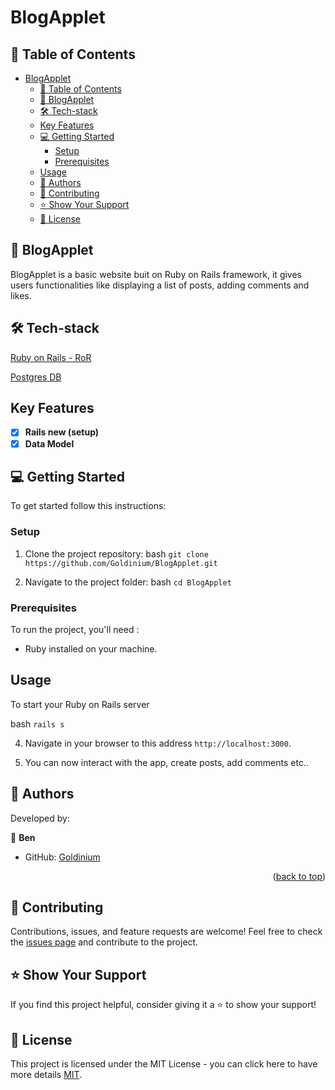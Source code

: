 # BlogApplet

## 📗 Table of Contents

- [BlogApplet](#blog_app)
  - [📗 Table of Contents](#-table-of-contents)
  - [📖 BlogApplet ](#-blog_app-)
  - [🛠 Tech-stack ](#-tech-stack-)
  - [Key Features ](#key-features-)
  - [💻 Getting Started ](#-getting-started-)
    - [Setup ](#setup-)
    - [Prerequisites ](#prerequisites-)
  - [Usage ](#usage-)
  - [👥 Authors ](#-authors-)
  - [🤝 Contributing ](#-contributing-)
  - [⭐️ Show Your Support ](#️-show-your-support-)
  - [📜 License ](#-license-)

## 📖 BlogApplet <a name="about-project"></a>

BlogApplet is a basic website buit on Ruby on Rails framework, it gives users functionalities like displaying a list of posts, adding comments and likes.

## 🛠 Tech-stack <a name="tech-stack"></a>

[Ruby on Rails - RoR](https://www.ruby-lang.org/)

[Postgres DB](https://www.postgresql.org/)

## Key Features <a name="key-features"></a>
- [x] **Rails new (setup)**
- [x] **Data Model**

## 💻 Getting Started <a name="getting-started"></a>

To get started follow this instructions:

### Setup <a name="setup"></a>

1. Clone the project repository:
   bash
   `git clone https://github.com/Goldinium/BlogApplet.git`
   

2. Navigate to the project folder:
   bash
   `cd BlogApplet`

   

### Prerequisites <a name="prerequisites"></a>

To run the project, you'll need :

- Ruby installed on your machine.

## Usage <a name="usage"></a>

To start your Ruby on Rails server

   bash
   `rails s`


4. Navigate in your browser to this address `http://localhost:3000`.

5. You can now interact with the app, create posts, add comments etc..


## 👥 Authors <a name="authors"></a>

Developed by:

👤 **Ben**
-   GitHub: [Goldinium](https://github.com/Goldinium)

<p align="right">(<a href="#readme-top">back to top</a>)</p>

## 🤝 Contributing <a name="contributing"></a>

Contributions, issues, and feature requests are welcome! Feel free to check the [issues page](https://github.com/ClaudiaRojasSoto/Blog_App/issues) and contribute to the project.

## ⭐️ Show Your Support <a name="support"></a>

If you find this project helpful, consider giving it a ⭐️ to show your support!

## 📜 License <a name="license"></a>

This project is licensed under the MIT License - you can click here to have more details [MIT](LICENSE).
